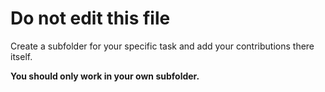 # Do not edit this file

Create a subfolder for your specific task and add your contributions there itself.

**You should only work in your own subfolder.**
